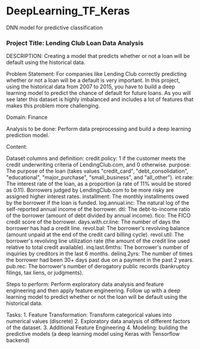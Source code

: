 # DeepLearning_TF_Keras
DNN model for predictive classification

### Project Title: Lending Club Loan Data Analysis
DESCRIPTION: Creating a model that predicts whether or not a loan will be default using the historical data.

Problem Statement:  For companies like Lending Club correctly predicting whether or not a loan will be a default is very important. In this project, using the historical data from 2007 to 2015, you have to build a deep learning model to predict the chance of default for future loans. As you will see later this dataset is highly imbalanced and includes a lot of features that makes this problem more challenging.

Domain: Finance

Analysis to be done: Perform data preprocessing and build a deep learning prediction model. 

Content: 

Dataset columns and definition:
  credit.policy: 1 if the customer meets the credit underwriting criteria of LendingClub.com, and 0 otherwise.
  purpose: The purpose of the loan (takes values "credit_card", "debt_consolidation", "educational", "major_purchase", "small_business", and "all_other").
  int.rate: The interest rate of the loan, as a proportion (a rate of 11% would be stored as 0.11). Borrowers judged by LendingClub.com to be more risky are assigned higher    interest rates.
  installment: The monthly installments owed by the borrower if the loan is funded.
  log.annual.inc: The natural log of the self-reported annual income of the borrower.
  dti: The debt-to-income ratio of the borrower (amount of debt divided by annual income).
  fico: The FICO credit score of the borrower.
  days.with.cr.line: The number of days the borrower has had a credit line.
  revol.bal: The borrower's revolving balance (amount unpaid at the end of the credit card billing cycle).
  revol.util: The borrower's revolving line utilization rate (the amount of the credit line used relative to total credit available).
  inq.last.6mths: The borrower's number of inquiries by creditors in the last 6 months.
  delinq.2yrs: The number of times the borrower had been 30+ days past due on a payment in the past 2 years.
  pub.rec: The borrower's number of derogatory public records (bankruptcy filings, tax liens, or judgments).

Steps to perform:
Perform exploratory data analysis and feature engineering and then apply feature engineering. Follow up with a deep learning model to predict whether or not the loan will be default using the historical data.

Tasks: 1.     Feature Transformation: Transform categorical values into numerical values (discrete)
       2.     Exploratory data analysis of different factors of the dataset.
       3.     Additional Feature Engineering
       4.     Modeling: building the predictive models (a deep learning model using Keras with Tensorflow backend)
